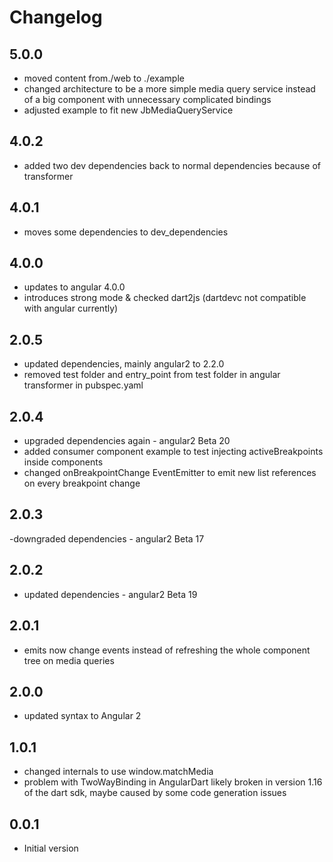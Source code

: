 # Changelog

## 5.0.0
- moved content from./web to ./example
- changed architecture to be a more simple media query service instead of a big component 
  with unnecessary complicated bindings
- adjusted example to fit new JbMediaQueryService

## 4.0.2 
- added two dev dependencies back to normal dependencies because of transformer
## 4.0.1
- moves some dependencies to dev_dependencies

## 4.0.0 
- updates to angular 4.0.0
- introduces strong mode & checked dart2js 
(dartdevc not compatible with angular currently)

## 2.0.5 
- updated dependencies, mainly angular2 to 2.2.0
- removed test folder and entry_point from test folder in angular transformer in pubspec.yaml

## 2.0.4 
- upgraded dependencies again - angular2 Beta 20
- added consumer component example to test injecting 
  activeBreakpoints inside components 
- changed onBreakpointChange EventEmitter to emit new list references 
  on every breakpoint change


## 2.0.3 
-downgraded dependencies - angular2 Beta 17

## 2.0.2
- updated dependencies - angular2 Beta 19

## 2.0.1
- emits now change events instead of refreshing the whole component tree on media queries

## 2.0.0
- updated syntax to Angular 2

## 1.0.1
- changed internals to use window.matchMedia
- problem with TwoWayBinding in AngularDart likely broken in version 1.16 of the dart sdk, maybe caused by some code generation issues

## 0.0.1

- Initial version
